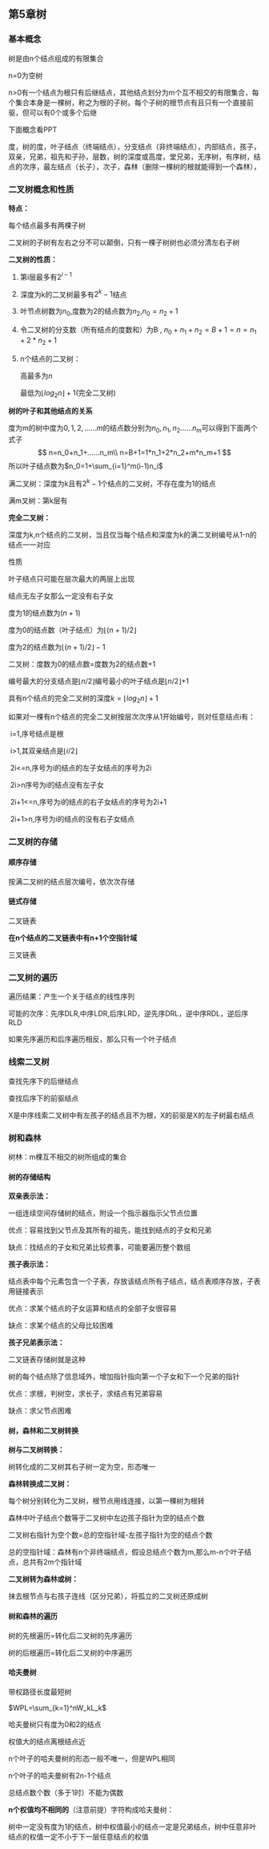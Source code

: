## 第5章树

### 基本概念

树是由n个结点组成的有限集合

n=0为空树

n>0有一个结点为根只有后继结点，其他结点划分为m个互不相交的有限集合，每个集合本身是一棵树，称之为根的子树。每个子树的根节点有且只有一个直接前驱，但可以有0个或多个后继



下面概念看PPT

度，树的度，叶子结点（终端结点），分支结点（非终端结点），内部结点，孩子，双亲，兄弟，祖先和子孙，层数，树的深度或高度，堂兄弟，无序树，有序树，结点的次序，最左结点（长子），次子，森林（删除一棵树的根就能得到一个森林），



### 二叉树概念和性质

**特点：**

每个结点最多有两棵子树

二叉树的子树有左右之分不可以颠倒，只有一棵子树树也必须分清左右子树



**二叉树的性质：**

1. 第i层最多有$2^{i-1}$

2. 深度为k的二叉树最多有$2^k-1$结点

3. 叶节点树数为$n_0$,度数为2的结点数为$n_2$,$n_0=n_2+1$

4. 令二叉树的分支数（所有结点的度数和）为B , $n_0+n_1+n_2=B+1=n=n_1+2*n_2+1$

5. n个结点的二叉树：

	高最多为$n$

	最低为$\lfloor log_2n \rfloor+1$(完全二叉树)





**树的叶子和其他结点的关系**

度为m的树中度为$0,1,2,……m$的结点数分别为$n_0,n_1,n_2……n_m$可以得到下面两个式子
$$
n=n_0+n_1+……n_m\\
n=B+1=1*n_1+2*n_2+m*n_m+1
$$
所以叶子结点数为$n_0=1+\sum_{i=1}^m(i-1)n_i$



满二叉树：深度为k且有$2^k-1$个结点的二叉树，不存在度为1的结点

满m叉树：第k层有



**完全二叉树：**

深度为k,n个结点的二叉树，当且仅当每个结点和深度为k的满二叉树编号从1-n的结点一一对应

性质

叶子结点只可能在层次最大的两层上出现

结点无左子女那么一定没有右子女

度为1的结点数为$(n+1)%2$

度为0的结点数（叶子结点）为$\lfloor(n+1)/2\rfloor$

度为2的结点数为$\lfloor(n+1)/2\rfloor-1$

二叉树：度数为0的结点数=度数为2的结点数+1

编号最大的分支结点是$\lfloor n/2\rfloor$编号最小的叶子结点是$\lfloor n/2\rfloor$+1

具有n个结点的完全二叉树的深度$k=\lfloor log_2n\rfloor+1$

如果对一棵有n个结点的完全二叉树按层次次序从1开始编号，则对任意结点i有：

​	i=1,序号结点是根

​	i>1,其双亲结点是$\lfloor i/2 \rfloor$

​	2i<=n,序号为i的结点的左子女结点的序号为2i

​	2i>n序号为i的结点没有左子女

​	2i+1<=n,序号为i的结点的右子女结点的序号为2i+1

​	2i+1>n,序号为i的结点的没有右子女结点



### 二叉树的存储

#### 顺序存储

按满二叉树的结点层次编号，依次次存储

#### 链式存储

二叉链表

**在n个结点的二叉链表中有n+1个空指针域**

三叉链表

### 二叉树的遍历

遍历结果：产生一个关于结点的线性序列

可能的次序：先序DLR,中序LDR,后序LRD，逆先序DRL，逆中序RDL，逆后序RLD

如果先序遍历和后序遍历相反，那么只有一个叶子结点



### 线索二叉树

查找先序下的后继结点

查找后序下的前驱结点

X是中序线索二叉树中有左孩子的结点且不为根，X的前驱是X的左子树最右结点

### 树和森林

树林：m棵互不相交的树所组成的集合

#### 树的存储结构

**双亲表示法：**

一组连续空间存储树的结点，附设一个指示器指示父节点位置

优点：容易找到父节点及其所有的祖先，能找到结点的子女和兄弟

缺点：找结点的子女和兄弟比较费事，可能要遍历整个数组

**孩子表示法：**

结点表中每个元素包含一个子表，存放该结点所有子结点，结点表顺序存放，子表用链接表示

优点：求某个结点的子女运算和结点的全部子女很容易

缺点：求某个结点的父母比较困难

**孩子兄弟表示法：**

二叉链表存储树就是这种

树的每个结点除了信息域外，增加指针指向第一个子女和下一个兄弟的指针

优点：求根，判树空，求长子，求结点有兄弟容易

缺点：求父节点困难

#### 树，森林和二叉树转换

**树与二叉树转换：**

树转化成的二叉树其右子树一定为空，形态唯一



**森林转换成二叉树：**

每个树分别转化为二叉树，根节点用线连接，以第一棵树为根转

森林中叶子结点个数等于二叉树中左边孩子指针为空的结点个数



二叉树右指针为空个数=总的空指针域-左孩子指针为空的结点个数

总的空指针域：森林有n个非终端结点，假设总结点个数为m,那么m-n个叶子结点，总共有2m个指针域





**二叉树转为森林或树：**

抹去根节点与右孩子连线（区分兄弟），将孤立的二叉树还原成树

#### 树和森林的遍历

树的先根遍历=转化后二叉树的先序遍历

树的后根遍历=转化后二叉树的中序遍历

#### 哈夫曼树

带权路径长度最短树

$WPL=\sum_{k=1}^nW_kL_k$



哈夫曼树只有度为0和2的结点

权值大的结点离根结点近

n个叶子的哈夫曼树的形态一般不唯一，但是WPL相同

n个叶子的哈夫曼树有2n-1个结点

总结点数个数（多于1时）不能为偶数

**n个权值均不相同的**（注意前提）字符构成哈夫曼树：

树中一定没有度为1的结点，树中权值最小的结点一定是兄弟结点，树中任意非叶结点的权值一定不小于下一层任意结点的权值